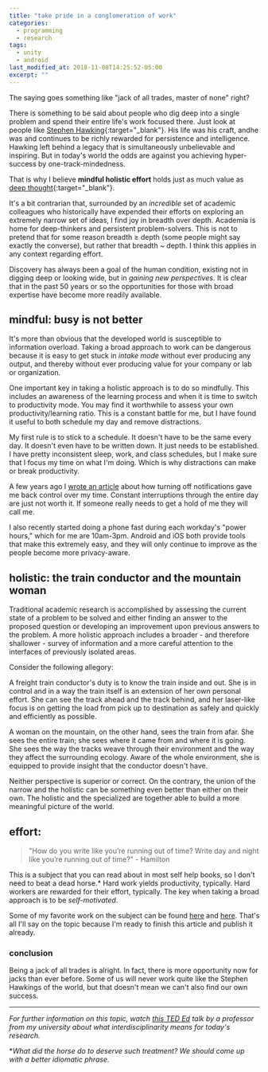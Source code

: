 ```yaml
---
title: "take pride in a conglomeration of work"
categories:
  - programming
  - research
tags:
  - unity
  - android
last_modified_at: 2018-11-08T14:25:52-05:00
excerpt: ""
---
```


The saying goes something like "jack of all trades, master of none" right?

There is something to be said about people who dig deep into a single
problem and spend their entire life's work focused there. Just look at
people like [Stephen Hawking](){:target="_blank"}. His life was his craft, andhe was and continues to be richly rewarded for persistence and intelligence. Hawking left behind a legacy that is simultaneously unbelievable and inspiring. But in today's world the odds are against you achieving hyper-success by one-track-mindedness.

That is why I believe **mindful holistic effort** holds just as much value as [deep thought](https://en.wikipedia.org/wiki/List_of_minor_The_Hitchhiker%27s_Guide_to_the_Galaxy_characters#Deep_Thought){:target="_blank"}.

It's a bit contrarian that, surrounded by an _incredible_ set of academic colleagues who historically have expended their efforts on exploring an extremely narrow set of ideas, I find joy in breadth over depth. Academia is home for deep-thinkers and persistent problem-solvers. This is not to pretend that for some reason breadth ≥ depth (some people might say exactly the converse), but rather that breadth ~ depth. I think this applies in any context regarding effort.

Discovery has always been a goal of the human condition, existing not in digging deep or looking wide, but in _gaining new perspectives_. It is clear that in the past 50 years or so the opportunities for those with broad expertise have become more readily available.

## mindful: busy is not better
It's more than obvious that the developed world is susceptible to information overload. Taking a broad approach to work can be dangerous because it is easy to get stuck in _intake mode_ without ever producing any output, and thereby without ever producing value for your company or lab or organization.

One important key in taking a holistic approach is to do so mindfully. This includes an awareness of the learning process and when it is time to switch to productivity mode. You may find it worthwhile to assess your own productivity/learning ratio. This is a constant battle for me, but I have found it useful to both schedule my day and remove distractions.

My first rule is to stick to a schedule. It doesn't have to be the same every day. It doesn't even have to be written down. It just needs to be established. I have pretty inconsistent sleep, work, and class schedules, but I make sure that I focus my time on what I'm doing. Which is why distractions can make or break productivity.

A few years ago I [wrote an article](https://medium.com/@azjkjensen/relieving-my-notifications-of-duty-aae8fdbdbbae) about how turning off notifications gave me back control over my time. Constant interruptions through the entire day are just not worth it. If someone really needs to get a hold of me they will call me.

I also recently started doing a phone fast during each workday's "power hours," which for me are 10am-3pm. Android and iOS both provide tools that make this extremely easy, and they will only continue to improve as the people become more privacy-aware.

## holistic: the train conductor and the mountain woman
Traditional academic research is accomplished by assessing the current state of a problem to be solved and either finding an answer to the proposed question or developing an improvement upon previous answers to the problem. A more holistic approach includes a broader - and therefore shallower - survey of information and a more careful attention to the interfaces of previously isolated areas.

Consider the following allegory:

A freight train conductor's duty is to know the train inside and out. She is in control and in a way the train itself is an extension of her own personal effort. She can see the track ahead and the track behind, and her laser-like focus is on getting the load from pick up to destination as safely and quickly and efficiently as possible.

A woman on the mountain, on the other hand, sees the train from afar. She sees the entire train; she sees where it came from and where it is going. She sees the way the tracks weave through their environment and the way they affect the surrounding ecology. Aware of the whole environment, she is equipped to provide insight that the conductor doesn't have.

Neither perspective is superior or correct. On the contrary, the union of the narrow and the holistic can be something even better than either on their own. The holistic and the specialized are together able to build a more meaningful picture of the world.

## effort:

> "How do you write like you’re running out of time?
> Write day and night like you’re running out of time?" - Hamilton

This is a subject that you can read about in most self help books, so I don't need to beat a dead horse.* Hard work yields productivity, typically. Hard workers are rewarded for their effort, typically. The key when taking a broad approach is to be _self-motivated_.

Some of my favorite work on the subject can be found [here](https://amzn.to/2RUIuwD) and [here](https://amzn.to/2K0fosQ). That's all I'll say on the topic because I'm ready to finish this article and publish it already.

### conclusion

Being a jack of all trades is alright. In fact, there is more opportunity now for jacks than ever before. Some of us will never work quite like the Stephen Hawkings of the world, but that doesn't mean we can't also find our own success.

---

*For further information on this topic, watch [this TED Ed](https://youtu.be/9GWXCRetOjk) talk by a professor from my university about what interdisciplinarity means for today's research.*

*_What did the horse do to deserve such treatment? We should come up with a better idiomatic phrase._
